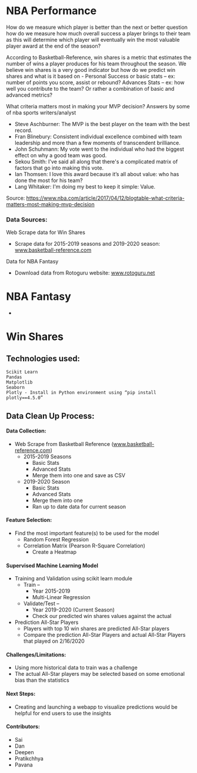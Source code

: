 # NBA Performance

How do we measure which player is better than the next or better question how do we measure how much overall success a player brings to their team as this will determine which player will eventually win the most valuable player award at the end of the season?

According to Basketball-Reference, win shares is a metric that estimates the number of wins a player produces for his team throughout the season. We believe win shares is a very good indicator but how do we predict win shares and what is it based on - Personal Success or basic stats – ex: number of points you score, assist or rebound? Advances Stats – ex: how well you contribute to the team? Or rather a combination of basic and advanced metrics?

What criteria matters most in making your MVP decision? Answers by some of nba sports writers/analyst
  - Steve Aschburner: The MVP is the best player on the team with the best record.
  - Fran Blinebury: Consistent individual excellence combined with team leadership and more than a few moments of transcendent brilliance.
  - John Schuhmann: My vote went to the individual who had the biggest effect on why a good team was good.
   - Sekou Smith: I've said all along that there's a complicated matrix of factors that go into making this vote.
   - Ian Thomsen: I love this award because it’s all about value: who has done the most for his team?
  - Lang Whitaker: I'm doing my best to keep it simple: Value.

Source: https://www.nba.com/article/2017/04/12/blogtable-what-criteria-matters-most-making-mvp-decision


### Data Sources:

Web Scrape data for Win Shares
- Scrape data for 2015-2019 seasons and 2019-2020 season: www.basketball-reference.com

Data for NBA Fantasy
- Download data from Rotoguru website: www.rotoguru.net

# NBA Fantasy
-


# Win Shares
## Technologies used:
```
Scikit Learn
Pandas
Matplotlib
Seaborn
Plotly - Install in Python environment using “pip install plotly==4.5.0”

```

## Data Clean Up Process:

#### Data Collection:
  * Web Scrape from Basketball Reference (www.basketball-reference.com)
    * 2015-2019 Seasons
      * Basic Stats
      * Advanced Stats
      * Merge them into one and save as CSV
    * 2019-2020 Season
      * Basic Stats
      * Advanced Stats
      * Merge them into one
      * Ran up to date data for current season 

#### Feature Selection:

  * Find the most important feature(s) to be used for the model
    * Random Forest Regression
    * Correlation Matrix (Pearson R-Square Correlation)
      * Create a Heatmap

#### Supervised Machine Learning Model
  * Training and Validation using scikit learn module
    * Train –
      * Year 2015-2019
      * Multi-Linear Regression
    * Validate/Test –
      * Year 2019-2020 (Current Season)
      * Check our predicted win shares values against the actual
  * Prediction All-Star Players
    * Players with top 10 win shares are predicted All-Star players
    * Compare the prediction All-Star Players and actual All-Star Players that played on 2/16/2020

#### Challenges/Limitations:
  * Using more historical data to train was a challenge 
  * The actual All-Star players may be selected based on some emotional bias than the statistics

  
#### Next Steps:
  * Creating and launching a webapp to visualize predictions would be helpful for end users to use the insights
  
    
#### Contributors:
  * Sai
  * Dan
  * Deepen
  * Pratikchhya
  * Pavana
